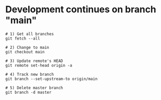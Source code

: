 # Development continues on branch "main"

```
# 1) Get all branches
git fetch --all

# 2) Change to main
git checkout main

# 3) Update remote's HEAD
git remote set-head origin -a

# 4) Track new branch
git branch --set-upstream-to origin/main

# 5) Delete master branch
git branch -d master
```
